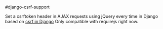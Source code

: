 #django-csrf-support

Set a csrftoken header in AJAX requests using jQuery every time in Django 
based on [csrf in Django](https://docs.djangoproject.com/en/dev/ref/contrib/csrf/)
Only compatible with requirejs right now.
